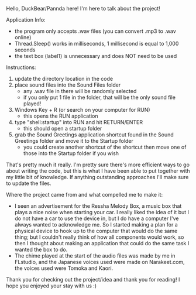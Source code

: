Hello, DuckBear/Pannda here!
I'm here to talk about the project!

Application Info:
* the program only accepts .wav files (you can convert .mp3 to .wav online)
* Thread.Sleep() works in milliseconds, 1 millisecond is equal to 1,000 seconds
* the text box (label1) is unnecessary and does NOT need to be used

Instructions:
1. update the directory location in the code
2. place sound files into the Sound Files folder
   - any .wav file in there will be randomly selected
   - if you only put 1 file in the folder, that will be the only sound file played!
3. Windows Key + R (or search on your computer for RUN)
   - this opens the RUN application
4. type "shell:startup" into RUN and hit RETURN/ENTER
   - this should open a startup folder
5. grab the Sound Greetings application shortcut found in the Sound Greetings folder and move it to the Startup folder
   - you could create another shortcut of the shortcut then move one of those into the Startup folder if you wish
  
That's pretty much it really. I'm pretty sure there's more efficient ways to go about writing the code, but this is what I have been able to put together with my little bit of knowledge.
If anything outstanding approaches I'll make sure to update the files.


Where the project came from and what compelled me to make it:
- I seen an advertisement for the Ressha Melody Box, a music box that plays a nice noise when starting your car. I really liked the idea of it but I do not have a car to use the device in, but I do have a computer I've always wanted to acknowledge me. 
So I started making a plan for a physical device to hook up to the computer that would do the same thing; but I couldn't really think of how all components would work, so then I thought about making an application that could do the same task I wanted the box to do.
- The chime played at the start of the audio files was made by me in FLstudio, and the Japanese voices used were made on Narakeet.com, the voices used were Tomoka and Kaori.

Thank you for checking out the project/idea and thank you for reading!
I hope you enjoyed your stay with us :)

